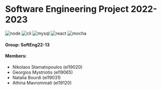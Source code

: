 # Software Engineering Project 2022-2023
![node](https://user-images.githubusercontent.com/115226054/218500773-59e4a1fb-90d2-4ac7-a976-4ef50eb246a6.svg) ![cli](https://user-images.githubusercontent.com/115226054/218500689-3e54b761-5dfa-40fa-aedc-00ab49318700.svg) ![mysql](https://user-images.githubusercontent.com/115226054/218501030-55685c2d-a632-4cab-a57e-0c5ef694059d.svg) ![react](https://user-images.githubusercontent.com/115226054/218500804-ab08f439-cd40-4554-8003-1a3957338a38.svg) ![mocha](https://user-images.githubusercontent.com/115226054/218501480-c1a36a95-c7c2-459d-b518-c0df69b4becb.svg)

#### Group: SoftEng22-13


#### Members: 

- Nikolaos Stamatopoulos (el19020)
- Georgios Mystriotis (el19065)
- Natalia Bourdi (el19031)
- Athina Mavrommati (el19120)

